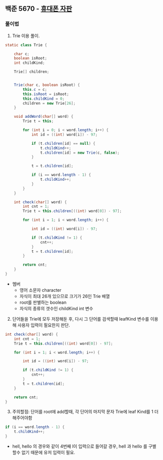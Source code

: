 ## 백준 5670 - [휴대폰 자판](https://www.acmicpc.net/problem/5670)

### 풀이법

1. Trie 이용 풀이.

```JAVA
static class Trie {

    char c;
    boolean isRoot;
    int childKind;

    Trie[] children;


    Trie(char c, boolean isRoot) {
        this.c = c;
        this.isRoot = isRoot;
        this.childKind = 0;
        children = new Trie[26];
    }

    void addWord(char[] word) {
        Trie t = this;

        for (int i = 0; i < word.length; i++) {
            int id = ((int) word[i]) - 97;

            if (t.children[id] == null) {
                t.childKind++;
                t.children[id] = new Trie(c, false);
            }

            t = t.children[id];

            if (i == word.length - 1) {
                t.childKind++;
            }
        }
    }

    int check(char[] word) {
        int cnt = 1;
        Trie t = this.children[((int) word[0]) - 97];

        for (int i = 1; i < word.length; i++) {

            int id = ((int) word[i]) - 97;

            if (t.childKind != 1) {
                cnt++;
            }
            t = t.children[id];
        }

        return cnt;
    }
}
```

- 멤버
    - 영어 소문자 character
    - 자식이 최대 26개 있으므로 크기가 26인 Trie 배열
    - root를 판별하는 boolean
    - 자식의 종류의 갯수인 childKind int 변수


2. 단어들을 Trie에 모두 저장해둔 후, 다시 그 단어를 검색할때 leafKind 변수를 이용해 사용자 입력이 필요한지 판단.

```JAVA
int check(char[] word) {
    int cnt = 1;
    Trie t = this.children[((int) word[0]) - 97];

    for (int i = 1; i < word.length; i++) {

        int id = ((int) word[i]) - 97;

        if (t.childKind != 1) {
            cnt++;
        }
        t = t.children[id];
    }

    return cnt;
}
```

3. 주의할점: 단어를 root에 add할때, 각 단어의 마지막 문자 Trie에 leaf Kind를 1 더해주어야함
~~~JAVA
if (i == word.length - 1) {
    t.childKind++;
}
~~~

- hell, hello 의 경우와 같이 4번째 l이 입력으로 들어갈 경우, hell 과 hello 를 구별할수 없기 때문에 유저 입력이 필요.